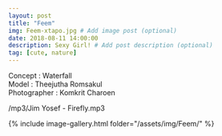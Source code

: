 ```yaml
---
layout: post
title: "Feem"
img: Feem-xtapo.jpg # Add image post (optional)
date: 2018-08-11 14:00:00
description: Sexy Girl! # Add post description (optional)
tag: [cute, nature]
---
```

Concept : Waterfall  
Model : Theejutha Romsakul  
Photographer : Komkrit Charoen               

/mp3/Jim Yosef - Firefly.mp3

{% include image-gallery.html folder="/assets/img/Feem/" %}
